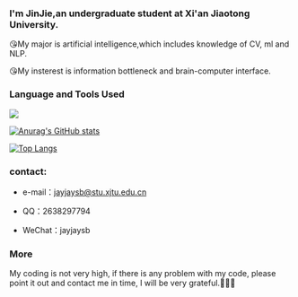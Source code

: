 ### I'm JinJie,an undergraduate student at Xi'an Jiaotong University.

😘My major is artificial intelligence,which includes knowledge of CV, ml and NLP.

😘My insterest is information bottleneck and brain-computer interface.

### Language and Tools Used

![]([https://image.baidu.com/search/detail?ct=503316480&z=undefined&tn=baiduimagedetail&ipn=d&word=python&step_word=&ie=utf-8&in=&cl=2&lm=-1&st=undefined&hd=undefined&latest=undefined&copyright=undefined&cs=2274119504,3159818651&os=458004695,2068751472&simid=2274119504,3159818651&pn=16&rn=1&di=7214885350303334401&ln=1671&fr=&fmq=1683727193840_R&fm=&ic=undefined&s=undefined&se=&sme=&tab=0&width=undefined&height=undefined&face=undefined&is=0,0&istype=0&ist=&jit=&bdtype=0&spn=0&pi=0&gsm=1e&objurl=https%3A%2F%2Fask.qcloudimg.com%2Fhttp-save%2Fdeveloper-news%2F6c3esehji8.jpeg%3FimageView2%2F2%2Fw%2F1620&rpstart=0&rpnum=0&adpicid=0&nojc=undefined&dyTabStr=MCw2LDEsNCw1LDMsMiw3LDgsOQ%3D%3D](https://img0.baidu.com/it/u=834947476,3229548200&fm=253&fmt=auto&app=138&f=JPEG?w=502&h=500))


[![Anurag's GitHub stats](https://github-readme-stats.vercel.app/api?username=kid-yang233)](https://github.com/anuraghazra/github-readme-stats)

[![Top Langs](https://github-readme-stats.vercel.app/api/top-langs/?username=kid-yang233)](https://github.com/anuraghazra/github-readme-stats)

### contact:
* e-mail：jayjaysb@stu.xjtu.edu.cn

* QQ：2638297794
  
* WeChat：jayjaysb

### More

My coding is not very high, if there is any problem with my code, please point it out and contact me in time, I will be very grateful.🥺🥺🥺
